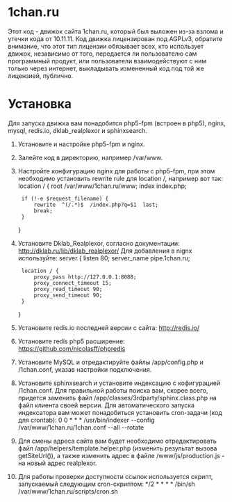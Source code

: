 1chan.ru
=====

Этот код - движок сайта 1chan.ru, который был выложен из-за взлома и утечки кода от 10.11.11.
Код движка лицензирован под AGPLv3, обратите внимание, что этот тип лицензии обязывает всех,
кто использует движок, независимо от того, передается ли пользователю сам программный продукт,
или пользователи взаимодействуют с ним только через интернет, выкладывать измененный код под
той же лицензией, публично.

# Установка

Для запуска движка вам понадобится php5-fpm (встроен в php5), nginx, mysql, redis.io, dklab_realplexor и sphinxsearch.

1. Установите и настройке php5-fpm и nginx.
2. Залейте код в директорию, например /var/www.
3. Настройте конфигурацию nginx для работы с php5-fpm, при этом необходимо установить rewrite rule для location /, например вот так:
    location / {
        root   /var/www/1chan.ru/www;
        index  index.php;

        if (!-e $request_filename) {
            rewrite  ^(/.*)$  /index.php?q=$1  last;
            break;
        }
    }
4. Установите Dklab\_Realplexor, согласно документации: http://dklab.ru/lib/dklab_realplexor/
Для добавления в nignx используйте:
    server {
        listen   80;
        server_name pipe.1chan.ru;
	    
        location / {
            proxy_pass http://127.0.0.1:8088;
            proxy_connect_timeout 15;
            proxy_read_timeout 90;
            proxy_send_timeout 90;
        }
    }
5. Установите redis.io последней версии с сайта: http://redis.io/
6. Установите redis php5 расширение: https://github.com/nicolasff/phpredis
7. Установите MySQL и отредактируйте файлы /app/config.php и /1chan.conf, указав настройки подключения.
8. Установите sphinxsearch и установите индексацию с кофигурацией /1chan.conf. Для правильной работы поиска вам, скорее всего, придется заменить файл /app/classes/3rdparty/sphinx.class.php на файл клиента своей версии. Для автоматического запуска индексатора вам может понадобиться установить cron-задачи (код для crontab):
    0 0 * * * /usr/bin/indexer --config /var/www/1chan.ru/1chan.conf --all --rotate
9. Для смены адреса сайта вам будет необходимо отредактировать файл /app/helpers/template.helper.php (изменить результат вызова getSiteUrl()), а также изменить адрес в файле /www/js/production.js - на новый адрес realplexor.
10. Для работы проверки доступности ссылок используется скрипт, запускаемый следующим cron-скриптом:
    */2 * * * * /bin/sh /var/www/1chan.ru/scripts/cron.sh
